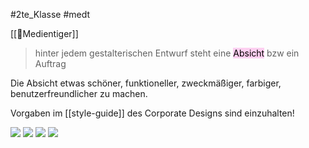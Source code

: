 #2te_Klasse #medt

[[🫠Medientiger]]
> hinter jedem gestalterischen Entwurf steht eine <mark style="background: #FFB8EBA6;">Absicht</mark> bzw ein Auftrag

Die Absicht etwas schöner, funktioneller, zweckmäßiger, farbiger, benutzerfreundlicher zu machen.

Vorgaben im [[style-guide]] des Corporate Designs sind einzuhalten!

![](Usability.excalidraw.svg)
![](Formaler%20Aufbau-Layout.excalidraw.svg)
![](Textdesign.excalidraw.svg)
![](Vielvalt%20der%20Bilder.excalidraw.svg)
